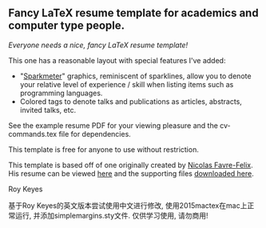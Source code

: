 ## Fancy LaTeX resume template for academics and computer type people.

_Everyone needs a nice, fancy LaTeX resume template!_

This one has a reasonable layout with special features I've added:

* "[Sparkmeter](http://roycoding.github.io/sparkmeters/)" graphics, reminiscent of sparklines, allow you to denote your relative level of experience / skill when listing items such as programming languages.
* Colored tags to denote talks and publications as articles, abstracts, invited talks, etc.

See the example resume PDF for your viewing pleasure and the cv-commands.tex file for dependencies.

This template is free for anyone to use without restriction.

This template is based off of one originally created by [Nicolas Favre-Felix](https://github.com/nicolasff). His resume can be viewed [here](http://linux.dsplabs.com.au/files/p54-resume/examples/cv-nicolas-favre-felix.en.pdf) and the supporting files [downloaded here](http://linux.dsplabs.com.au/files/p54-resume/examples/cv-nff.tar.bz2).

Roy Keyes

基于Roy Keyes的英文版本尝试使用中文进行修改, 使用2015mactex在mac上正常运行, 并添加simplemargins.sty文件.
仅供学习使用, 请勿商用!
